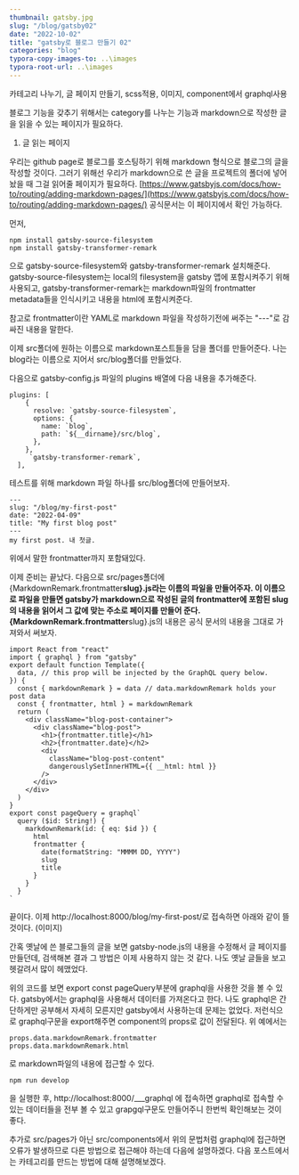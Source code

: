 ```yaml
---
thumbnail: gatsby.jpg
slug: "/blog/gatsby02"
date: "2022-10-02"
title: "gatsby로 블로그 만들기 02"
categories: "blog"
typora-copy-images-to: ..\images
typora-root-url: ..\images
---
```


카테고리 나누기, 글 페이지 만들기, scss적용, 이미지, component에서 graphql사용

블로그 기능을 갖추기 위해서는 category를 나누는 기능과 markdown으로 작성한 글을 읽을 수 있는 페이지가 필요하다.

1. 글 읽는 페이지

우리는 github page로 블로그를 호스팅하기 위해 markdown 형식으로 블로그의 글을 작성할 것이다. 그러기 위해선 우리가 markdown으로 쓴 글을 프로젝트의 폴더에 넣어놨을 때 그걸 읽어줄 페이지가 필요하다.
[https://www.gatsbyjs.com/docs/how-to/routing/adding-markdown-pages/](https://www.gatsbyjs.com/docs/how-to/routing/adding-markdown-pages/)
공식문서는 이 페이지에서 확인 가능하다.

먼저,

```
npm install gatsby-source-filesystem
npm install gatsby-transformer-remark
```

으로 gatsby-source-filesystem와 gatsby-transformer-remark 설치해준다.
gatsby-source-filesystem는 local의 filesystem을 gatsby 앱에 포함시켜주기 위해 사용되고, gatsby-transformer-remark는 markdown파일의 frontmatter metadata들을 인식시키고 내용을 html에 포함시켜준다.

참고로 frontmatter이란 YAML로 markdown 파일을 작성하기전에 써주는
"---"로 감싸진 내용을 말한다.

이제 src폴더에 원하는 이름으로 markdown포스트들을 담을 폴더를 만들어준다. 나는 blog라는 이름으로 지어서 src/blog폴더를 만들었다.

다음으로 gatsby-config.js 파일의 plugins 배열에 다음 내용을 추가해준다.

```
plugins: [
    {
      resolve: `gatsby-source-filesystem`,
      options: {
        name: `blog`,
        path: `${__dirname}/src/blog`,
      },
    },
	 `gatsby-transformer-remark`,
  ],
```

테스트를 위해 markdown 파일 하나를 src/blog폴더에 만들어보자.

```
---
slug: "/blog/my-first-post"
date: "2022-04-09"
title: "My first blog post"
---
my first post. 내 첫글.
```

위에서 말한 frontmatter까지 포함돼있다.

이제 준비는 끝났다. 다음으로 src/pages폴더에 {MarkdownRemark.frontmatter**slug}.js라는 이름의 파일을 만들어주자. 이 이름으로 파일을 만들면 gatsby가 markdown으로 작성된 글의 frontmatter에 포함된 slug의 내용을 읽어서 그 값에 맞는 주소로 페이지를 만들어 준다.
{MarkdownRemark.frontmatter**slug}.js의 내용은 공식 문서의 내용을 그대로 가져와서 써보자.

```
import React from "react"
import { graphql } from "gatsby"
export default function Template({
  data, // this prop will be injected by the GraphQL query below.
}) {
  const { markdownRemark } = data // data.markdownRemark holds your post data
  const { frontmatter, html } = markdownRemark
  return (
    <div className="blog-post-container">
      <div className="blog-post">
        <h1>{frontmatter.title}</h1>
        <h2>{frontmatter.date}</h2>
        <div
          className="blog-post-content"
          dangerouslySetInnerHTML={{ __html: html }}
        />
      </div>
    </div>
  )
}
export const pageQuery = graphql`
  query ($id: String!) {
    markdownRemark(id: { eq: $id }) {
      html
      frontmatter {
        date(formatString: "MMMM DD, YYYY")
        slug
        title
      }
    }
  }
`

```

끝이다. 이제 http://localhost:8000/blog/my-first-post/로 접속하면 아래와 같이 뜰것이다.
(이미지)

간혹 옛날에 쓴 블로그들의 글을 보면 gatsby-node.js의 내용을 수정해서 글 페이지를 만들던데, 검색해본 결과 그 방법은 이제 사용하지 않는 것 같다. 나도 옛날 글들을 보고 헷갈려서 많이 헤맸었다.

위의 코드를 보면 export const pageQuery부분에 graphql을 사용한 것을 볼 수 있다. gatsby에서는 graphql을 사용해서 데이터를 가져온다고 한다. 나도 graphql은 간단하게만 공부해서 자세히 모른지만 gatsby에서 사용하는데 문제는 없었다. 저런식으로 graphql구문을 export해주면 component의 props로 값이 전달된다. 위 예에서는

```
props.data.markdownRemark.frontmatter
props.data.markdownRemark.html
```

로 markdown파일의 내용에 접근할 수 있다.

```
npm run develop
```

을 실행한 후, http://localhost:8000/\_\_\_graphql 에 접속하면 graphql로 접속할 수 있는 데이터들을 전부 볼 수 있고 grapgql구문도 만들어주니 한번씩 확인해보는 것이 좋다.

추가로 src/pages가 아닌 src/components에서 위의 문법처럼 graphql에 접근하면 오류가 발생하므로 다른 방법으로 접근해야 하는데 다음에 설명하겠다. 다음 포스트에서는 카테고리를 만드는 방법에 대해 설명해보겠다.
